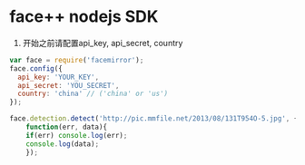 face++ nodejs SDK
================

1. 开始之前请配置api_key, api_secret, country

```javascript
var face = require('facemirror');
face.config({
  api_key: 'YOUR_KEY',
  api_secret: 'YOU_SECRET',
  country: 'china' // ('china' or 'us')
});

face.detection.detect('http://pic.mmfile.net/2013/08/131T954O-5.jpg', {},
    function(err, data){
    if(err) console.log(err);
    console.log(data);
    });
```
